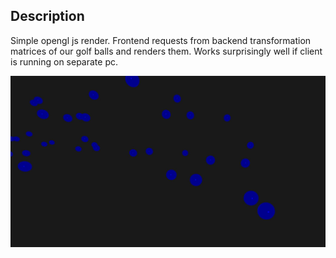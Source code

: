 ## Description

Simple opengl js render. Frontend requests from backend transformation matrices of our golf balls and renders them.
Works surprisingly well if client is running on separate pc.



![screenshot](https://github.com/Im-Bee/golf-balls/blob/master/Docs/ReadMeScreenshot.jpg?raw=true)
